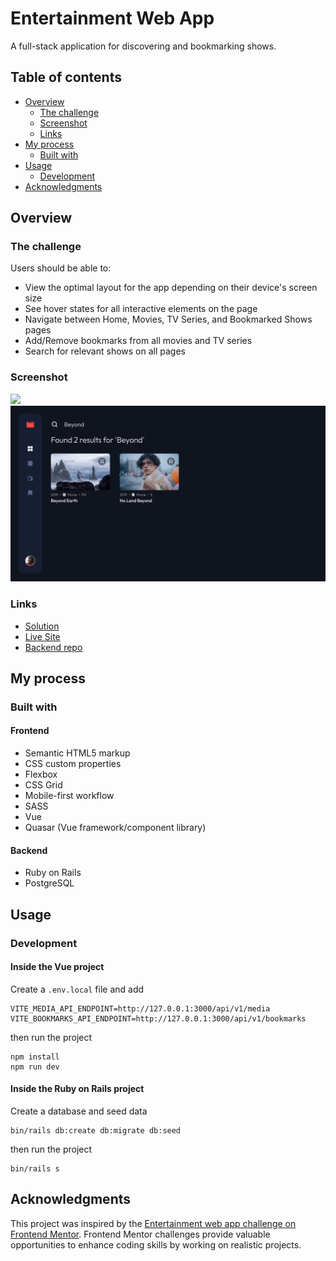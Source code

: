# Entertainment Web App

A full-stack application for discovering and bookmarking shows.

## Table of contents

- [Overview](#overview)
  - [The challenge](#the-challenge)
  - [Screenshot](#screenshot)
  - [Links](#links)
- [My process](#my-process)
  - [Built with](#built-with)
- [Usage](#usage)
  - [Development](#development)
- [Acknowledgments](#acknowledgments)

## Overview

### The challenge

Users should be able to:

- View the optimal layout for the app depending on their device's screen size
- See hover states for all interactive elements on the page
- Navigate between Home, Movies, TV Series, and Bookmarked Shows pages
- Add/Remove bookmarks from all movies and TV series
- Search for relevant shows on all pages

### Screenshot

![](./src/assets/img/screenshots/desktop-preview.png)
![](./src/assets/img/screenshots/search-preview.png)

### Links

- [Solution](https://your-solution-url.com)
- [Live Site](https://your-live-site-url.com)
- [Backend repo](https://github.com/grenzk/entertainment-web-app-backend)

## My process

### Built with

#### Frontend

- Semantic HTML5 markup
- CSS custom properties
- Flexbox
- CSS Grid
- Mobile-first workflow
- SASS
- Vue
- Quasar (Vue framework/component library)

#### Backend

- Ruby on Rails
- PostgreSQL

## Usage

### Development

#### Inside the Vue project

Create a `.env.local` file and add

```
VITE_MEDIA_API_ENDPOINT=http://127.0.0.1:3000/api/v1/media
VITE_BOOKMARKS_API_ENDPOINT=http://127.0.0.1:3000/api/v1/bookmarks
```

then run the project

```
npm install
npm run dev
```

#### Inside the Ruby on Rails project

Create a database and seed data

```
bin/rails db:create db:migrate db:seed
```

then run the project

```
bin/rails s
```

## Acknowledgments

This project was inspired by the [Entertainment web app challenge on Frontend Mentor](https://www.frontendmentor.io/challenges/entertainment-web-app-J-UhgAW1X). Frontend Mentor challenges provide valuable opportunities to enhance coding skills by working on realistic projects.
